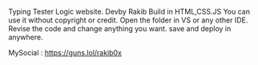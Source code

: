 Typing Tester Logic website.
Devby Rakib
Build in HTML,CSS.JS
You can use it without copyright or credit. Open the folder in VS or any other IDE. Revise the code
and change anything you want. save and deploy in anywhere.

MySocial : https://guns.lol/rakib0x
